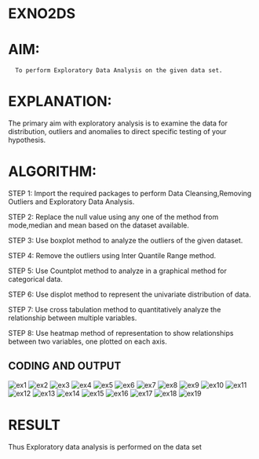 # EXNO2DS
# AIM:
      To perform Exploratory Data Analysis on the given data set.
      
# EXPLANATION:
  The primary aim with exploratory analysis is to examine the data for distribution, outliers and anomalies to direct specific testing of your hypothesis.
  
# ALGORITHM:
STEP 1: Import the required packages to perform Data Cleansing,Removing Outliers and Exploratory Data Analysis.

STEP 2: Replace the null value using any one of the method from mode,median and mean based on the dataset available.

STEP 3: Use boxplot method to analyze the outliers of the given dataset.

STEP 4: Remove the outliers using Inter Quantile Range method.

STEP 5: Use Countplot method to analyze in a graphical method for categorical data.

STEP 6: Use displot method to represent the univariate distribution of data.

STEP 7: Use cross tabulation method to quantitatively analyze the relationship between multiple variables.

STEP 8: Use heatmap method of representation to show relationships between two variables, one plotted on each axis.

## CODING AND OUTPUT
![ex1](https://github.com/user-attachments/assets/d1b197a6-3667-4a64-b378-5bac80875b98)
![ex2](https://github.com/user-attachments/assets/1859d530-b9f8-4682-b55a-55be1efb5fea)
![ex3](https://github.com/user-attachments/assets/661f10b3-ff90-4bf5-84bd-27a925a06294)
![ex4](https://github.com/user-attachments/assets/d7799d25-9072-4f62-8590-690a5dde856d)
![ex5](https://github.com/user-attachments/assets/3062c75f-32e8-4bc7-8a4b-94d7fd8eb0b1)
![ex6](https://github.com/user-attachments/assets/c894040c-4005-4565-af02-ce4157d926c4)
![ex7](https://github.com/user-attachments/assets/e14f4d3c-3e32-4c2a-9ed3-a7753070979e)
![ex8](https://github.com/user-attachments/assets/a8bcb09e-dcab-433d-bccb-3b6d15238395)
![ex9](https://github.com/user-attachments/assets/51371d2b-9e82-4ab9-b7b8-6674e0469105)
![ex10](https://github.com/user-attachments/assets/c366290a-39cf-4a9e-bb20-f0ab47a77b0b)
![ex11](https://github.com/user-attachments/assets/0a42dfbe-e39a-402a-9727-9ae1b926aafb)
![ex12](https://github.com/user-attachments/assets/4846e0c4-73c7-4434-bf0b-4c40f178b1ab)
![ex13](https://github.com/user-attachments/assets/db62f78f-6253-4bd8-b284-8b298bd7d9fb)
![ex14](https://github.com/user-attachments/assets/0659067c-b1ea-4bb2-ade9-a582541ce87a)
![ex15](https://github.com/user-attachments/assets/0d9094c2-0e57-4013-b9b0-3e9c70ec42fb)
![ex16](https://github.com/user-attachments/assets/6c61baa2-ad70-495d-af69-b5f72c591a3d)
![ex17](https://github.com/user-attachments/assets/29f0b7b0-059f-452b-ad9d-ff9a18756943)
![ex18](https://github.com/user-attachments/assets/b0f8439f-5a6f-4ae5-a041-df986fddbb3a)
![ex19](https://github.com/user-attachments/assets/d0b363f1-b5bc-4875-9460-9cf0a80886a7)



# RESULT
Thus Exploratory data analysis is performed on the data set

